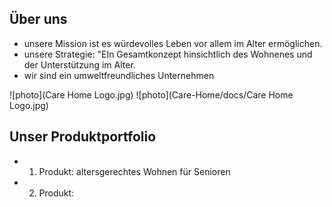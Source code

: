 


## Über uns

* unsere Mission ist es würdevolles Leben vor allem im Alter ermöglichen.
* unsere Strategie: "EIn Gesamtkonzept hinsichtlich des Wohnenes und der Unterstützung im Alter.
* wir sind ein umweltfreundliches Unternehmen

![photo](Care Home Logo.jpg)
![photo](Care-Home/docs/Care Home Logo.jpg)

## Unser Produktportfolio

* 1. Produkt: altersgerechtes Wohnen für Senioren
* 2. Produkt: 
